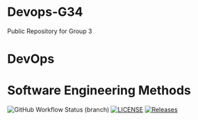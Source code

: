# Devops-G34
Public Repository for Group 3

# DevOps
# Software Engineering Methods
![GitHub Workflow Status (branch)](https://img.shields.io/github/actions/workflow/status/brenda-leeCee/Devops-G3/main.yml?branch=develop)
[![LICENSE](https://img.shields.io/github/license/brenda-leeCee/Devops-G3.svg?style=flat-square)](https://github.com/brenda-leeCee/Devops-G3/blob/master/LICENSE)
[![Releases](https://img.shields.io/github/release/brenda-leeCee/Devops-G3/all.svg?style=flat-square)](https://github.com/brenda-leeCee/Devops-G3/releases)


